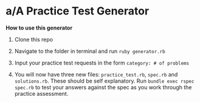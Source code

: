 # a/A Practice Test Generator

**How to use this generator**

1. Clone this repo

2. Navigate to the folder in terminal and run
`ruby generator.rb`

3. Input your practice test requests in the form `category: # of problems`

4. You will now have three new files: `practice_test.rb`, `spec.rb` and `solutions.rb`. These should be self explanatory. Run `bundle exec rspec spec.rb` to test your answers against the spec as you work through the practice assessment. 
